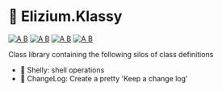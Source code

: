 
# :pencil: Elizium.Klassy

[![A B](https://img.shields.io/badge/branching-commonflow-informational?style=flat)](https://commonflow.org)
[![A B](https://img.shields.io/badge/merge-rebase-informational?style=flat)](https://git-scm.com/book/en/v2/Git-Branching-Rebasing)
[![A B](https://img.shields.io/github/license/eliziumnet/klassy)](https://github.com/eliziumnet/klassy/blob/master/LICENSE)
[![A B](https://img.shields.io/powershellgallery/p/Elizium.Klassy)](https://www.powershellgallery.com/packages/elizium.klassy)

Class library containing the following silos of class definitions

- :shell: Shelly: shell operations
- :scroll: ChangeLog: Create a pretty 'Keep a change log'
